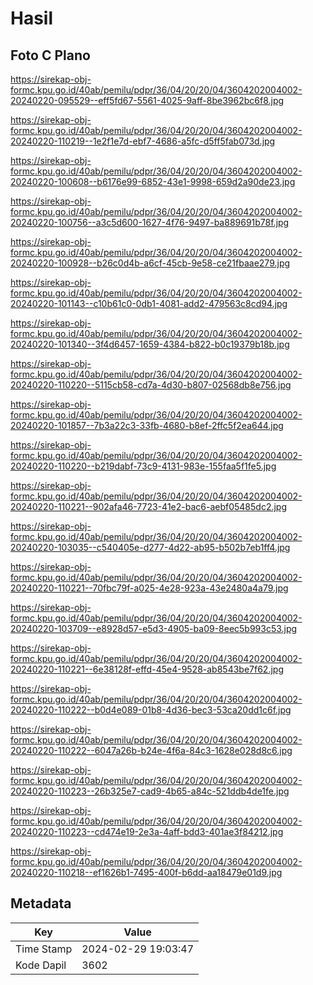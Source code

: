 # Hasil

## Foto C Plano

https://sirekap-obj-formc.kpu.go.id/40ab/pemilu/pdpr/36/04/20/20/04/3604202004002-20240220-095529--eff5fd67-5561-4025-9aff-8be3962bc6f8.jpg

https://sirekap-obj-formc.kpu.go.id/40ab/pemilu/pdpr/36/04/20/20/04/3604202004002-20240220-110219--1e2f1e7d-ebf7-4686-a5fc-d5ff5fab073d.jpg

https://sirekap-obj-formc.kpu.go.id/40ab/pemilu/pdpr/36/04/20/20/04/3604202004002-20240220-100608--b6176e99-6852-43e1-9998-659d2a90de23.jpg

https://sirekap-obj-formc.kpu.go.id/40ab/pemilu/pdpr/36/04/20/20/04/3604202004002-20240220-100756--a3c5d600-1627-4f76-9497-ba889691b78f.jpg

https://sirekap-obj-formc.kpu.go.id/40ab/pemilu/pdpr/36/04/20/20/04/3604202004002-20240220-100928--b26c0d4b-a6cf-45cb-9e58-ce21fbaae279.jpg

https://sirekap-obj-formc.kpu.go.id/40ab/pemilu/pdpr/36/04/20/20/04/3604202004002-20240220-101143--c10b61c0-0db1-4081-add2-479563c8cd94.jpg

https://sirekap-obj-formc.kpu.go.id/40ab/pemilu/pdpr/36/04/20/20/04/3604202004002-20240220-101340--3f4d6457-1659-4384-b822-b0c19379b18b.jpg

https://sirekap-obj-formc.kpu.go.id/40ab/pemilu/pdpr/36/04/20/20/04/3604202004002-20240220-110220--5115cb58-cd7a-4d30-b807-02568db8e756.jpg

https://sirekap-obj-formc.kpu.go.id/40ab/pemilu/pdpr/36/04/20/20/04/3604202004002-20240220-101857--7b3a22c3-33fb-4680-b8ef-2ffc5f2ea644.jpg

https://sirekap-obj-formc.kpu.go.id/40ab/pemilu/pdpr/36/04/20/20/04/3604202004002-20240220-110220--b219dabf-73c9-4131-983e-155faa5f1fe5.jpg

https://sirekap-obj-formc.kpu.go.id/40ab/pemilu/pdpr/36/04/20/20/04/3604202004002-20240220-110221--902afa46-7723-41e2-bac6-aebf05485dc2.jpg

https://sirekap-obj-formc.kpu.go.id/40ab/pemilu/pdpr/36/04/20/20/04/3604202004002-20240220-103035--c540405e-d277-4d22-ab95-b502b7eb1ff4.jpg

https://sirekap-obj-formc.kpu.go.id/40ab/pemilu/pdpr/36/04/20/20/04/3604202004002-20240220-110221--70fbc79f-a025-4e28-923a-43e2480a4a79.jpg

https://sirekap-obj-formc.kpu.go.id/40ab/pemilu/pdpr/36/04/20/20/04/3604202004002-20240220-103709--e8928d57-e5d3-4905-ba09-8eec5b993c53.jpg

https://sirekap-obj-formc.kpu.go.id/40ab/pemilu/pdpr/36/04/20/20/04/3604202004002-20240220-110221--6e38128f-effd-45e4-9528-ab8543be7f62.jpg

https://sirekap-obj-formc.kpu.go.id/40ab/pemilu/pdpr/36/04/20/20/04/3604202004002-20240220-110222--b0d4e089-01b8-4d36-bec3-53ca20dd1c6f.jpg

https://sirekap-obj-formc.kpu.go.id/40ab/pemilu/pdpr/36/04/20/20/04/3604202004002-20240220-110222--6047a26b-b24e-4f6a-84c3-1628e028d8c6.jpg

https://sirekap-obj-formc.kpu.go.id/40ab/pemilu/pdpr/36/04/20/20/04/3604202004002-20240220-110223--26b325e7-cad9-4b65-a84c-521ddb4de1fe.jpg

https://sirekap-obj-formc.kpu.go.id/40ab/pemilu/pdpr/36/04/20/20/04/3604202004002-20240220-110223--cd474e19-2e3a-4aff-bdd3-401ae3f84212.jpg

https://sirekap-obj-formc.kpu.go.id/40ab/pemilu/pdpr/36/04/20/20/04/3604202004002-20240220-110218--ef1626b1-7495-400f-b6dd-aa18479e01d9.jpg


## Metadata

| Key        | Value               |
| ---------- | ------------------- |
| Time Stamp | 2024-02-29 19:03:47 |
| Kode Dapil | 3602                |




